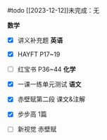 #todo 
[[2023-12-12]]未完成：无

**数学**
- [x] 讲义补充题
**英语**
- [x] HAYFT P17~19
- [ ] 红宝书 P36~44
**化学**
- [x] 一课一练单元测试
**语文**
- [x] 赤壁赋第二段 课文&注解
- [x] 步步高 1篇
- [ ] 新视觉 赤壁赋

